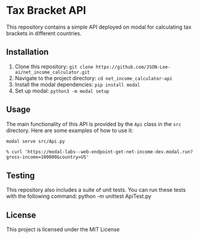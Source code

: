 # Tax Bracket API

This repository contains a simple API deployed on modal for calculating tax brackets in different countries.

## Installation

1. Clone this repository: `git clone https://github.com/JSON-Lee-ai/net_income_calculator.git`
2. Navigate to the project directory: `cd net_income_calculator-api`
3. Install the modal dependencies: `pip install modal`
4. Set up modal: `python3 -m modal setup`

## Usage

The main functionality of this API is provided by the `Api` class in the `src` directory. Here are some examples of how to use it:

```bash
modal serve src/Api.py
```

```
% curl 'https://modal-labs--web-endpoint-get-net-income-dev.modal.run?gross-income=100000&country=US'
```

## Testing

This repository also includes a suite of unit tests. You can run these tests with the following command: python -m unittest ApiTest.py

## License
This project is licensed under the MIT License